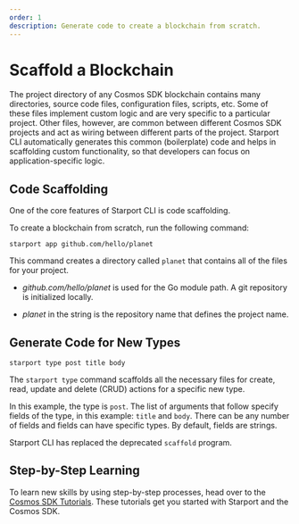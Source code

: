 ```yaml
---
order: 1
description: Generate code to create a blockchain from scratch.
---
```


# Scaffold a Blockchain

The project directory of any Cosmos SDK blockchain contains many directories, source code files, configuration files, scripts, etc. Some of these files implement custom logic and are very specific to a particular project. Other files, however, are common between different Cosmos SDK projects and act as wiring between different parts of the project. Starport CLI automatically generates this common (boilerplate) code and helps in scaffolding custom functionality, so that developers can focus on application-specific logic.

## Code Scaffolding

One of the core features of Starport CLI is code scaffolding.

To create a blockchain from scratch, run the following command:

```
starport app github.com/hello/planet
```

This command creates a directory called `planet` that contains all of the files for your project.

- _github.com/hello/planet_ is used for the Go module path. A git repository is initialized locally.

- _planet_ in the string is the repository name that defines the project name.

## Generate Code for New Types

```
starport type post title body
```

The `starport type` command scaffolds all the necessary files for create, read, update and delete (CRUD) actions for a specific new type.

In this example, the type is `post`. The list of arguments that follow specify fields of the type, in this example: `title` and `body`. There can be any number of fields and fields can have specific types. By default, fields are strings.

Starport CLI has replaced the deprecated `scaffold` program.

## Step-by-Step Learning

To learn new skills by using step-by-step processes, head over to the [Cosmos SDK Tutorials](https://tutorials.cosmos.network/). These tutorials get you started with Starport and the Cosmos SDK.

